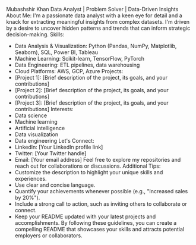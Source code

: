 
Mubashshir Khan
Data Analyst | Problem Solver | Data-Driven Insights
About Me:
I'm a passionate data analyst with a keen eye for detail and a knack for extracting meaningful insights from complex datasets. I'm driven by a desire to uncover hidden patterns and trends that can inform strategic decision-making.
Skills:
 * Data Analysis & Visualization: Python (Pandas, NumPy, Matplotlib, Seaborn), SQL, Power BI, Tableau
 * Machine Learning: Scikit-learn, TensorFlow, PyTorch
 * Data Engineering: ETL pipelines, data warehousing
 * Cloud Platforms: AWS, GCP, Azure
Projects:
 * [Project 1]: [Brief description of the project, its goals, and your contributions]
 * [Project 2]: [Brief description of the project, its goals, and your contributions]
 * [Project 3]: [Brief description of the project, its goals, and your contributions]
Interests:
 * Data science
 * Machine learning
 * Artificial intelligence
 * Data visualization
 * Data engineering
Let's Connect:
 * LinkedIn: [Your LinkedIn profile link]
 * Twitter: [Your Twitter handle]
 * Email: [Your email address]
Feel free to explore my repositories and reach out for collaborations or discussions.
Additional Tips:
 * Customize the description to highlight your unique skills and experiences.
 * Use clear and concise language.
 * Quantify your achievements whenever possible (e.g., "Increased sales by 20%").
 * Include a strong call to action, such as inviting others to collaborate or connect.
 * Keep your README updated with your latest projects and accomplishments.
By following these guidelines, you can create a compelling README that showcases your skills and attracts potential employers or collaborators.
